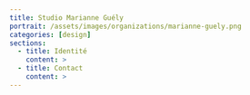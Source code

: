 ```yaml
---
title: Studio Marianne Guély
portrait: /assets/images/organizations/marianne-guely.png
categories: [design]
sections:
  - title: Identité
    content: >
  - title: Contact
    content: >
---
```

